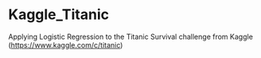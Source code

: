 # Kaggle_Titanic
Applying Logistic Regression to the Titanic Survival challenge from Kaggle (https://www.kaggle.com/c/titanic)
